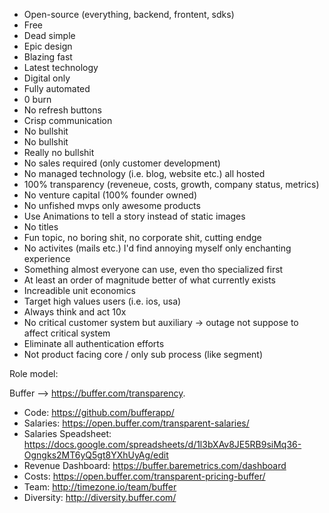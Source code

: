 - Open-source (everything, backend, frontent, sdks)
- Free
- Dead simple
- Epic design
- Blazing fast
- Latest technology
- Digital only
- Fully automated
- 0 burn
- No refresh buttons
- Crisp communication
- No bullshit
- No bullshit
- Really no bullshit
- No sales required (only customer development)
- No managed technology (i.e. blog, website etc.) all hosted
- 100% transparency (reveneue, costs, growth, company status, metrics)
- No venture capital (100% founder owned)
- No unfished mvps only awesome products
- Use Animations to tell a story instead of static images
- No titles
- Fun topic, no boring shit, no corporate shit, cutting endge
- No activites (mails etc.) I'd find annoying myself only enchanting experience
- Something almost everyone can use, even tho specialized first
- At least an order of magnitude better of what currently exists
- Increadible unit economics
- Target high values users (i.e. ios, usa)
- Always think and act 10x
- No critical customer system but auxiliary -> outage not suppose to affect critical system
- Eliminate all authentication efforts
- Not product facing core / only sub process (like segment)

Role model:

Buffer --> https://buffer.com/transparency.

- Code: https://github.com/bufferapp/
- Salaries: https://open.buffer.com/transparent-salaries/
- Salaries Speadsheet: https://docs.google.com/spreadsheets/d/1l3bXAv8JE5RB9siMq36-Ogngks2MT6yQ5gt8YXhUyAg/edit
- Revenue Dashboard: https://buffer.baremetrics.com/dashboard
- Costs: https://open.buffer.com/transparent-pricing-buffer/
- Team: http://timezone.io/team/buffer
- Diversity: http://diversity.buffer.com/
